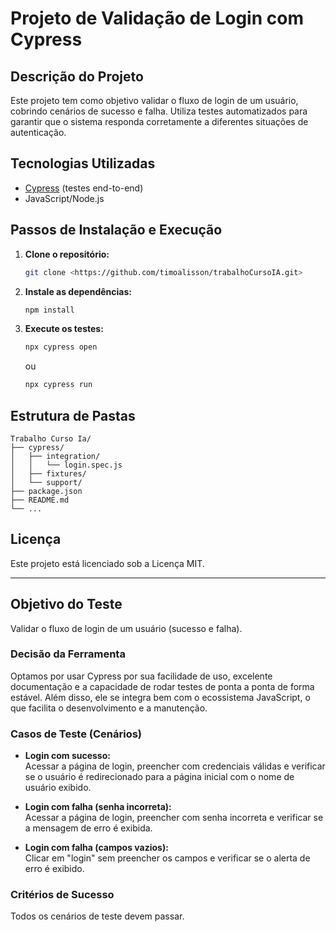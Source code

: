 # Projeto de Validação de Login com Cypress

## Descrição do Projeto
Este projeto tem como objetivo validar o fluxo de login de um usuário, cobrindo cenários de sucesso e falha. Utiliza testes automatizados para garantir que o sistema responda corretamente a diferentes situações de autenticação.

## Tecnologias Utilizadas
- [Cypress](https://www.cypress.io/) (testes end-to-end)
- JavaScript/Node.js

## Passos de Instalação e Execução

1. **Clone o repositório:**
   ```bash
   git clone <https://github.com/timoalisson/trabalhoCursoIA.git>
   
   ```

2. **Instale as dependências:**
   ```bash
   npm install
   ```

3. **Execute os testes:**
   ```bash
   npx cypress open
   ```
   ou
   ```bash
   npx cypress run
   ```

## Estrutura de Pastas

```
Trabalho Curso Ia/
├── cypress/
│   ├── integration/
│   │   └── login.spec.js
│   ├── fixtures/
│   └── support/
├── package.json
├── README.md
└── ...
```

## Licença

Este projeto está licenciado sob a Licença MIT.

---

## Objetivo do Teste

Validar o fluxo de login de um usuário (sucesso e falha).

### Decisão da Ferramenta

Optamos por usar Cypress por sua facilidade de uso, excelente documentação e a capacidade de rodar testes de ponta a ponta de forma estável. Além disso, ele se integra bem com o ecossistema JavaScript, o que facilita o desenvolvimento e a manutenção.

### Casos de Teste (Cenários)

- **Login com sucesso:**  
  Acessar a página de login, preencher com credenciais válidas e verificar se o usuário é redirecionado para a página inicial com o nome de usuário exibido.

- **Login com falha (senha incorreta):**  
  Acessar a página de login, preencher com senha incorreta e verificar se a mensagem de erro é exibida.

- **Login com falha (campos vazios):**  
  Clicar em "login" sem preencher os campos e verificar se o alerta de erro é exibido.

### Critérios de Sucesso

Todos os cenários de teste devem passar.
